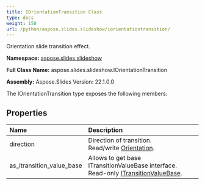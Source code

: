 ```yaml
---
title: IOrientationTransition Class
type: docs
weight: 150
url: /python/aspose.slides.slideshow/iorientationtransition/
---
```


Orientation slide transition effect.

**Namespace:** [aspose.slides.slideshow](/python/aspose.slides.slideshow/)

**Full Class Name:** aspose.slides.slideshow.IOrientationTransition

**Assembly:**  Aspose.Slides Version: 22.1.0.0

The IOrientationTransition type exposes the following members:
## **Properties**
|**Name**|**Description**|
| :- | :- |
|direction|Direction of transition.<br/>            Read/write [Orientation](/python/aspose.slides/orientation/).|
|as_itransition_value_base|Allows to get base ITransitionValueBase interface.<br/>            Read-only [ITransitionValueBase](/python/aspose.slides.slideshow/itransitionvaluebase/).|
